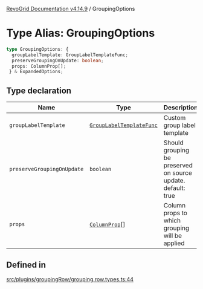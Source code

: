 [RevoGrid Documentation v4.14.9](README.md) / GroupingOptions

# Type Alias: GroupingOptions

```ts
type GroupingOptions: {
  groupLabelTemplate: GroupLabelTemplateFunc;
  preserveGroupingOnUpdate: boolean;
  props: ColumnProp[];
 } & ExpandedOptions;
```

## Type declaration

| Name | Type | Description | Defined in |
| ------ | ------ | ------ | ------ |
| `groupLabelTemplate` | [`GroupLabelTemplateFunc`](TypeAlias.GroupLabelTemplateFunc.md) | Custom group label template | [src/plugins/groupingRow/grouping.row.types.ts:58](https://github.com/revolist/revogrid/blob/6c3c52a081bcade371a3f5576e4e5805c6bbce5c/src/plugins/groupingRow/grouping.row.types.ts#L58) |
| `preserveGroupingOnUpdate` | `boolean` | Should grouping be preserved on source update. default: true | [src/plugins/groupingRow/grouping.row.types.ts:54](https://github.com/revolist/revogrid/blob/6c3c52a081bcade371a3f5576e4e5805c6bbce5c/src/plugins/groupingRow/grouping.row.types.ts#L54) |
| `props` | [`ColumnProp`](TypeAlias.ColumnProp.md)[] | Column props to which grouping will be applied | [src/plugins/groupingRow/grouping.row.types.ts:48](https://github.com/revolist/revogrid/blob/6c3c52a081bcade371a3f5576e4e5805c6bbce5c/src/plugins/groupingRow/grouping.row.types.ts#L48) |

## Defined in

[src/plugins/groupingRow/grouping.row.types.ts:44](https://github.com/revolist/revogrid/blob/6c3c52a081bcade371a3f5576e4e5805c6bbce5c/src/plugins/groupingRow/grouping.row.types.ts#L44)
